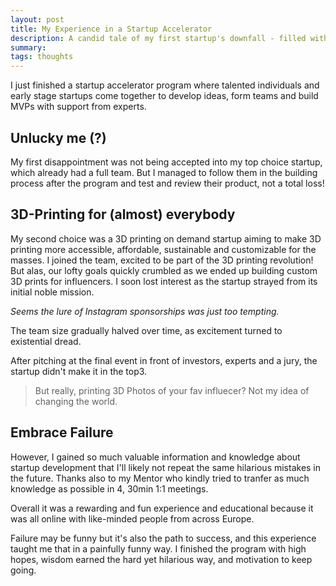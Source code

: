 ```yaml
---
layout: post
title: My Experience in a Startup Accelerator
description: A candid tale of my first startup's downfall - filled with mistakes, misjudgments and valuable wisdom gained the hard way.
summary:  
tags: thoughts
---
```




I just finished a startup accelerator program where talented individuals and early stage startups come together to develop ideas, 
form teams and build MVPs with support from experts.

## Unlucky me (?)

My first disappointment was not being accepted into my top choice startup, which already had a full team.
But I managed to follow them in the building process after the program and test and review their product, not a total loss!

## 3D-Printing for (almost) everybody

My second choice was a 3D printing on demand startup aiming to make 3D printing more accessible, affordable, sustainable and customizable for the masses.
I joined the team, excited to be part of the 3D printing revolution! But alas, our lofty goals quickly crumbled as we ended up building custom 3D prints for influencers.
I soon lost interest as the startup strayed from its initial noble mission.

*Seems the lure of Instagram sponsorships was just too tempting.*

The team size gradually halved over time, as excitement turned to existential dread.

After pitching at the final event in front of investors, experts and a jury, the startup didn't make it in the top3.


> But really, printing 3D Photos of your fav influecer? Not my idea of changing the world.

## Embrace Failure

However, I gained so much valuable information and knowledge about startup development that I'll likely not repeat the same hilarious mistakes in the future.
Thanks also to my Mentor who kindly tried to tranfer as much knowledge as possible in 4, 30min 1:1 meetings.

Overall it was a rewarding and fun experience and educational because it was all online with like-minded people from across Europe.


Failure may be funny but it's also the path to success, and this experience taught me that in a painfully funny way. 
I finished the program with high hopes, wisdom earned the hard yet hilarious way, and motivation to keep going.
